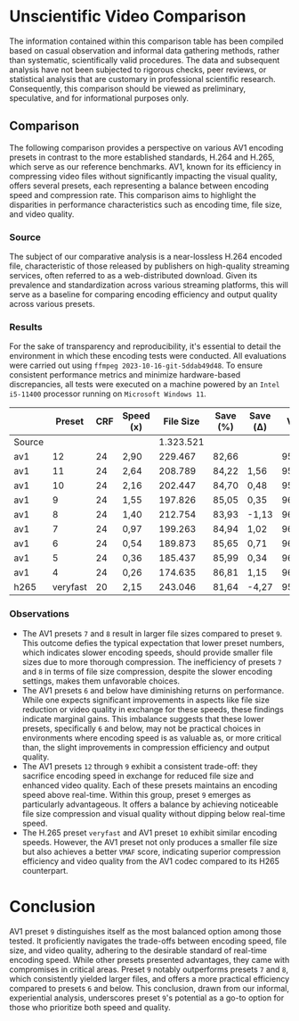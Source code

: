 # Unscientific Video Comparison

The information contained within this comparison table has been compiled based on casual observation and informal data gathering methods, rather than systematic, scientifically valid procedures. The data and subsequent analysis have not been subjected to rigorous checks, peer reviews, or statistical analysis that are customary in professional scientific research. Consequently, this comparison should be viewed as preliminary, speculative, and for informational purposes only.

## Comparison

The following comparison provides a perspective on various AV1 encoding presets in contrast to the more established standards, H.264 and H.265, which serve as our reference benchmarks. AV1, known for its efficiency in compressing video files without significantly impacting the visual quality, offers several presets, each representing a balance between encoding speed and compression rate. This comparison aims to highlight the disparities in performance characteristics such as encoding time, file size, and video quality.

### Source

The subject of our comparative analysis is a near-lossless H.264 encoded file, characteristic of those released by publishers on high-quality streaming services, often referred to as a web-distributed download. Given its prevalence and standardization across various streaming platforms, this will serve as a baseline for comparing encoding efficiency and output quality across various presets.

### Results

For the sake of transparency and reproducibility, it's essential to detail the environment in which these encoding tests were conducted. All evaluations were carried out using `ffmpeg 2023-10-16-git-5ddab49d48`. To ensure consistent performance metrics and minimize hardware-based discrepancies, all tests were executed on a machine powered by an `Intel i5-11400` processor running on `Microsoft Windows 11`.

|        | Preset   | CRF | Speed (x) | File Size | Save (%) | Save (Δ) | VMAF    | VMAF (Δ) | Efficiency (<) |
| ------ | -------- | --- | --------- | --------- | -------- | -------- | ------- | -------- | -------------- |
| Source |          |     |           | 1.323.521 |          |          |         |          |                |
| av1    | 12       | 24  | 2,90      | 229.467   | 82,66    |          | 95,1880 |          | 28,50          |
| av1    | 11       | 24  | 2,64      | 208.789   | 84,22    | 1,56     | 95,4209 | 0,23     | 31,90          |
| av1    | 10       | 24  | 2,16      | 202.447   | 84,70    | 0,48     | 95,7620 | 0,34     | 39,21          |
| av1    | 9        | 24  | 1,55      | 197.826   | 85,05    | 0,35     | 96,1946 | 0,43     | 54,87          |
| av1    | 8        | 24  | 1,40      | 212.754   | 83,93    | \-1,13   | 96,4557 | 0,26     | 59,95          |
| av1    | 7        | 24  | 0,97      | 199.263   | 84,94    | 1,02     | 96,5604 | 0,10     | 87,30          |
| av1    | 6        | 24  | 0,54      | 189.873   | 85,65    | 0,71     | 96,6875 | 0,13     | 158,62         |
| av1    | 5        | 24  | 0,36      | 185.437   | 85,99    | 0,34     | 96,8233 | 0,14     | 237,54         |
| av1    | 4        | 24  | 0,26      | 174.635   | 86,81    | 1,15     | 96,8873 | 0,06     | 340,41         |
| h265   | veryfast | 20  | 2,15      | 243.046   | 81,64    | \-4,27   | 95,5795 |          | 37,97          |

### Observations

- The AV1 presets `7` and `8` result in larger file sizes compared to preset `9`. This outcome defies the typical expectation that lower preset numbers, which indicates slower encoding speeds, should provide smaller file sizes due to more thorough compression. The inefficiency of presets `7` and `8` in terms of file size compression, despite the slower encoding settings, makes them unfavorable choices.
- The AV1 presets `6` and below have diminishing returns on performance. While one expects significant improvements in aspects like file size reduction or video quality in exchange for these speeds, these findings indicate marginal gains. This imbalance suggests that these lower presets, specifically `6` and below, may not be practical choices in environments where encoding speed is as valuable as, or more critical than, the slight improvements in compression efficiency and output quality.
- The AV1 presets `12` through `9` exhibit a consistent trade-off: they sacrifice encoding speed in exchange for reduced file size and enhanced video quality. Each of these presets maintains an encoding speed above real-time. Within this group, preset `9` emerges as particularly advantageous. It offers a balance by achieving noticeable file size compression and visual quality without dipping below real-time speed.
- The H.265 preset `veryfast` and AV1 preset `10` exhibit similar encoding speeds. However, the AV1 preset not only produces a smaller file size but also achieves a better `VMAF` score, indicating superior compression efficiency and video quality from the AV1 codec compared to its H265 counterpart.

# Conclusion

AV1 preset `9` distinguishes itself as the most balanced option among those tested. It proficiently navigates the trade-offs between encoding speed, file size, and video quality, adhering to the desirable standard of real-time encoding speed. While other presets presented advantages, they came with compromises in critical areas. Preset `9` notably outperforms presets `7` and `8`, which consistently yielded larger files, and offers a more practical efficiency compared to presets `6` and below. This conclusion, drawn from our informal, experiential analysis, underscores preset `9`'s potential as a go-to option for those who prioritize both speed and quality.
